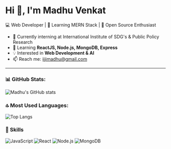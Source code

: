 # Hi 👋, I'm Madhu Venkat
💻 Web Developer | 🌱 Learning MERN Stack | 🚀 Open Source Enthusiast  

- 🔭 Currently interning at International Institute of SDG's & Public Policy Research  
- 🌱 Learning **ReactJS, Node.js, MongoDB, Express**  
- 💡 Interested in **Web Development & AI**  
- 📫 Reach me: [ijjimadhu@gmail.com](mailto:ijjimadhu@gmail.com)  

---

### 📊 GitHub Stats:
![Madhu's GitHub stats](https://github-readme-stats.vercel.app/api?username=madhu967&show_icons=true&theme=radical)

### 🔝 Most Used Languages:
![Top Langs](https://github-readme-stats.vercel.app/api/top-langs/?username=madhu967&layout=compact&theme=radical)

### 🚀 Skills
![JavaScript](https://img.shields.io/badge/Code-JavaScript-yellow?logo=javascript)
![React](https://img.shields.io/badge/Frontend-React-blue?logo=react)
![Node.js](https://img.shields.io/badge/Backend-Node.js-green?logo=node.js)
![MongoDB](https://img.shields.io/badge/Database-MongoDB-brightgreen?logo=mongodb)
